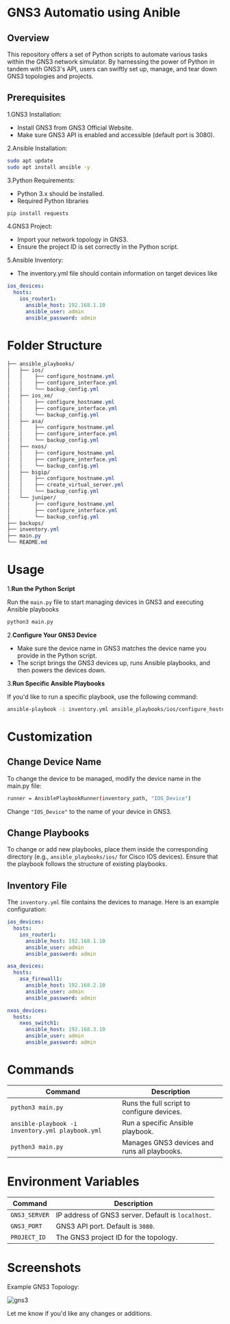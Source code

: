# GNS3 Automatio using Anible 
## **Overview**
This repository offers a set of Python scripts to automate various tasks within the GNS3 network simulator. By harnessing the power of Python in tandem with GNS3's API, users can swiftly set up, manage, and tear down GNS3 topologies and projects.

## **Prerequisites**

1.GNS3 Installation:

* Install GNS3 from GNS3 Official Website.
* Make sure GNS3 API is enabled and accessible (default port is 3080).

2.Ansible Installation:
```bash 
sudo apt update
sudo apt install ansible -y
```
3.Python Requirements:

* Python 3.x should be installed.
* Required Python libraries
```bash
pip install requests
```
4.GNS3 Project:

* Import your network topology in GNS3.
* Ensure the project ID is set correctly in the Python script.

5.Ansible Inventory:

* The inventory.yml file should contain information on target devices like
```yaml
ios_devices:
  hosts:
    ios_router1:
      ansible_host: 192.168.1.10
      ansible_user: admin
      ansible_password: admin
```

# Folder Structure
```css
├── ansible_playbooks/
│   ├── ios/
│   │    ├── configure_hostname.yml
│   │    ├── configure_interface.yml
│   │    └── backup_config.yml
│   ├── ios_xe/
│   │    ├── configure_hostname.yml
│   │    ├── configure_interface.yml
│   │    └── backup_config.yml
│   ├── asa/
│   │    ├── configure_hostname.yml
│   │    ├── configure_interface.yml
│   │    └── backup_config.yml
│   ├── nxos/
│   │    ├── configure_hostname.yml
│   │    ├── configure_interface.yml
│   │    └── backup_config.yml
│   ├── bigip/
│   │    ├── configure_hostname.yml
│   │    ├── create_virtual_server.yml
│   │    └── backup_config.yml
│   └── juniper/
│        ├── configure_hostname.yml
│        ├── configure_interface.yml
│        └── backup_config.yml
├── backups/
├── inventory.yml
├── main.py
└── README.md
```

# Usage

1.**Run the Python Script**

Run the ```main.py``` file to start managing devices in GNS3 and executing Ansible playbooks
```bash
python3 main.py
```

2.**Configure Your GNS3 Device**

* Make sure the device name in GNS3 matches the device name you provide in the Python script.
* The script brings the GNS3 devices up, runs Ansible playbooks, and then powers the devices down.

3.**Run Specific Ansible Playbooks**

If you'd like to run a specific playbook, use the following command:
```bash
ansible-playbook -i inventory.yml ansible_playbooks/ios/configure_hostname.yml
```
# Customization
## Change Device Name
To change the device to be managed, modify the device name in the main.py file:
```bash
runner = AnsiblePlaybookRunner(inventory_path, "IOS_Device")
```
Change ```"IOS_Device"``` to the name of your device in GNS3.

## Change Playbooks
To change or add new playbooks, place them inside the corresponding directory (e.g., ```ansible_playbooks/ios/``` for Cisco IOS devices). Ensure that the playbook follows the structure of existing playbooks.

## Inventory File
The ```inventory.yml``` file contains the devices to manage. Here is an example configuration:
```yaml
ios_devices:
  hosts:
    ios_router1:
      ansible_host: 192.168.1.10
      ansible_user: admin
      ansible_password: admin

asa_devices:
  hosts:
    asa_firewall1:
      ansible_host: 192.168.2.10
      ansible_user: admin
      ansible_password: admin

nxos_devices:
  hosts:
    nxos_switch1:
      ansible_host: 192.168.3.10
      ansible_user: admin
      ansible_password: admin
```

# Commands

| Command |Description 
|----------|-----------
|```python3 main.py```   | Runs the full script to configure devices. 
|```ansible-playbook -i inventory.yml playbook.yml```   | Run a specific Ansible playbook.  
|```python3 main.py```    | Manages GNS3 devices and runs all playbooks.   

# Environment Variables

| Command |Description 
|----------|-----------
|```GNS3_SERVER```   | IP address of GNS3 server. Default is ```localhost```. 
|```GNS3_PORT```   |GNS3 API port. Default is ```3080```.  
|```PROJECT_ID```    | The GNS3 project ID for the topology. 

# Screenshots

Example GNS3 Topology:

![gns3](https://github.com/user-attachments/assets/7d08e097-4ff5-4ada-82d6-9c8cbad526ed)


 Let me know if you'd like any changes or additions.
